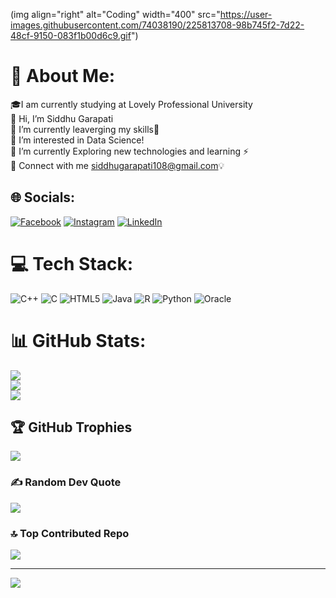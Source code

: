 (img align="right" alt="Coding" width="400" src="https://user-images.githubusercontent.com/74038190/225813708-98b745f2-7d22-48cf-9150-083f1b00d6c9.gif")

# 💫 About Me:
🎓I am currently studying at Lovely Professional University<br>👋 Hi, I’m Siddhu Garapati<br>👀 I’m currently leaverging my skills🐣<br>👀 I’m interested in Data Science!<br>🌱 I’m currently Exploring new technologies and learning ⚡<br>💬 Connect with me siddhugarapati108@gmail.com💡<br>


## 🌐 Socials:
[![Facebook](https://img.shields.io/badge/Facebook-%231877F2.svg?logo=Facebook&logoColor=white)](https://facebook.com/Siddhugarapati) [![Instagram](https://img.shields.io/badge/Instagram-%23E4405F.svg?logo=Instagram&logoColor=white)](https://instagram.com/https://www.instagram.com/siddhu_garapati) [![LinkedIn](https://img.shields.io/badge/LinkedIn-%230077B5.svg?logo=linkedin&logoColor=white)](https://linkedin.com/in/https://www.linkedin.com/in/siddhu-garapati/) 

# 💻 Tech Stack:
![C++](https://img.shields.io/badge/c++-%2300599C.svg?style=for-the-badge&logo=c%2B%2B&logoColor=white) ![C](https://img.shields.io/badge/c-%2300599C.svg?style=for-the-badge&logo=c&logoColor=white) ![HTML5](https://img.shields.io/badge/html5-%23E34F26.svg?style=for-the-badge&logo=html5&logoColor=white) ![Java](https://img.shields.io/badge/java-%23ED8B00.svg?style=for-the-badge&logo=openjdk&logoColor=white) ![R](https://img.shields.io/badge/r-%23276DC3.svg?style=for-the-badge&logo=r&logoColor=white) ![Python](https://img.shields.io/badge/python-3670A0?style=for-the-badge&logo=python&logoColor=ffdd54) ![Oracle](https://img.shields.io/badge/Oracle-F80000?style=for-the-badge&logo=oracle&logoColor=white)
# 📊 GitHub Stats:
![](https://github-readme-stats.vercel.app/api?username=Siddhugarapati&theme=dark&hide_border=false&include_all_commits=false&count_private=false)<br/>
![](https://github-readme-streak-stats.herokuapp.com/?user=Siddhugarapati&theme=dark&hide_border=false)<br/>
![](https://github-readme-stats.vercel.app/api/top-langs/?username=Siddhugarapati&theme=dark&hide_border=false&include_all_commits=false&count_private=false&layout=compact)

## 🏆 GitHub Trophies
![](https://github-profile-trophy.vercel.app/?username=Siddhugarapati&theme=radical&no-frame=false&no-bg=true&margin-w=4)

### ✍️ Random Dev Quote
![](https://quotes-github-readme.vercel.app/api?type=horizontal&theme=radical)

### 🔝 Top Contributed Repo
![](https://github-contributor-stats.vercel.app/api?username=Siddhugarapati&limit=5&theme=dark&combine_all_yearly_contributions=true)

---
[![](https://visitcount.itsvg.in/api?id=Siddhugarapati&icon=4&color=0)](https://visitcount.itsvg.in)

<!-- Proudly created with GPRM ( https://gprm.itsvg.in ) -->
